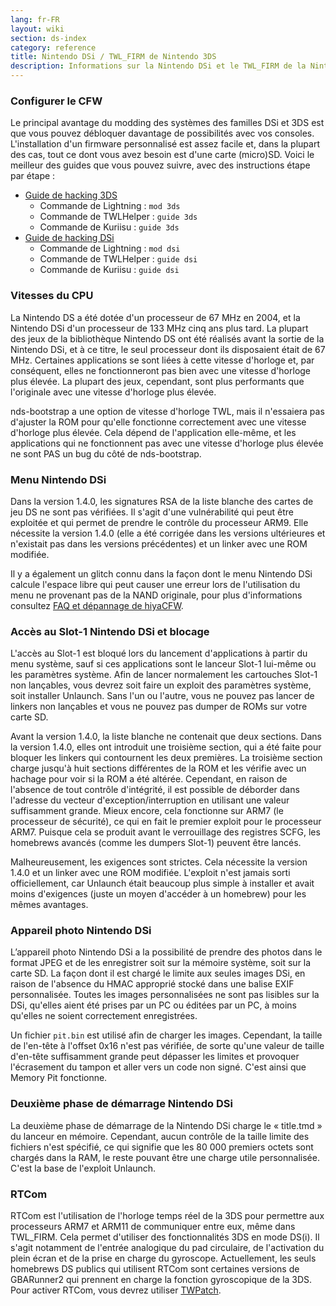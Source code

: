 ```yaml
---
lang: fr-FR
layout: wiki
section: ds-index
category: reference
title: Nintendo DSi / TWL_FIRM de Nintendo 3DS
description: Informations sur la Nintendo DSi et le TWL_FIRM de la Nintendo 3DS
---
```


### Configurer le CFW
Le principal avantage du modding des systèmes des familles DSi et 3DS est que vous pouvez débloquer davantage de possibilités avec vos consoles. L'installation d'un firmware personnalisé est assez facile et, dans la plupart des cas, tout ce dont vous avez besoin est d'une carte (micro)SD. Voici le meilleur des guides que vous pouvez suivre, avec des instructions étape par étape :

- [Guide de hacking 3DS](https://3ds.hacks.guide)
    - Commande de Lightning : `mod 3ds`
    - Commande de TWLHelper : `guide 3ds`
    - Commande de Kuriisu : `guide 3ds`
- [Guide de hacking DSi](https://dsi.cfw.guide)
    - Commande de Lightning : `mod dsi`
    - Commande de TWLHelper : `guide dsi`
    - Commande de Kuriisu : `guide dsi`

### Vitesses du CPU
La Nintendo DS a été dotée d'un processeur de 67 MHz en 2004, et la Nintendo DSi d'un processeur de 133 MHz cinq ans plus tard. La plupart des jeux de la bibliothèque Nintendo DS ont été réalisés avant la sortie de la Nintendo DSi, et à ce titre, le seul processeur dont ils disposaient était de 67 MHz. Certaines applications se sont liées à cette vitesse d'horloge et, par conséquent, elles ne fonctionneront pas bien avec une vitesse d'horloge plus élevée. La plupart des jeux, cependant, sont plus performants que l'originale avec une vitesse d'horloge plus élevée.

nds-bootstrap a une option de vitesse d'horloge TWL, mais il n'essaiera pas d'ajuster la ROM pour qu'elle fonctionne correctement avec une vitesse d'horloge plus élevée. Cela dépend de l'application elle-même, et les applications qui ne fonctionnent pas avec une vitesse d'horloge plus élevée ne sont PAS un bug du côté de nds-bootstrap.

### Menu Nintendo DSi
Dans la version 1.4.0, les signatures RSA de la liste blanche des cartes de jeu DS ne sont pas vérifiées. Il s'agit d'une vulnérabilité qui peut être exploitée et qui permet de prendre le contrôle du processeur ARM9. Elle nécessite la version 1.4.0 (elle a été corrigée dans les versions ultérieures et n'existait pas dans les versions précédentes) et un linker avec une ROM modifiée.

Il y a également un glitch connu dans la façon dont le menu Nintendo DSi calcule l'espace libre qui peut causer une erreur lors de l'utilisation du menu ne provenant pas de la NAND originale, pour plus d'informations consultez [FAQ et dépannage de hiyaCFW](../hiyacfw/faq#le-bug-de-lespace-libre).

### Accès au Slot-1 Nintendo DSi et blocage
L'accès au Slot-1 est bloqué lors du lancement d'applications à partir du menu système, sauf si ces applications sont le lanceur Slot-1 lui-même ou les paramètres système. Afin de lancer normalement les cartouches Slot-1 non lançables, vous devrez soit faire un exploit des paramètres système, soit installer Unlaunch. Sans l'un ou l'autre, vous ne pouvez pas lancer de linkers non lançables et vous ne pouvez pas dumper de ROMs sur votre carte SD.

Avant la version 1.4.0, la liste blanche ne contenait que deux sections. Dans la version 1.4.0, elles ont introduit une troisième section, qui a été faite pour bloquer les linkers qui contournent les deux premières. La troisième section charge jusqu'à huit sections différentes de la ROM et les vérifie avec un hachage pour voir si la ROM a été altérée. Cependant, en raison de l'absence de tout contrôle d'intégrité, il est possible de déborder dans l'adresse du vecteur d'exception/interruption en utilisant une valeur suffisamment grande. Mieux encore, cela fonctionne sur ARM7 (le processeur de sécurité), ce qui en fait le premier exploit pour le processeur ARM7. Puisque cela se produit avant le verrouillage des registres SCFG, les homebrews avancés (comme les dumpers Slot-1) peuvent être lancés.

Malheureusement, les exigences sont strictes. Cela nécessite la version 1.4.0 et un linker avec une ROM modifiée. L'exploit n'est jamais sorti officiellement, car Unlaunch était beaucoup plus simple à installer et avait moins d'exigences (juste un moyen d'accéder à un homebrew) pour les mêmes avantages.

### Appareil photo Nintendo DSi
L’appareil photo Nintendo DSi a la possibilité de prendre des photos dans le format JPEG et de les enregistrer soit sur la mémoire système, soit sur la carte SD. La façon dont il est chargé le limite aux seules images DSi, en raison de l'absence du HMAC approprié stocké dans une balise EXIF personnalisée. Toutes les images personnalisées ne sont pas lisibles sur la DSi, qu'elles aient été prises par un PC ou éditées par un PC, à moins qu'elles ne soient correctement enregistrées.

Un fichier `pit.bin` est utilisé afin de charger les images. Cependant, la taille de l'en-tête à l'offset 0x16 n'est pas vérifiée, de sorte qu'une valeur de taille d'en-tête suffisamment grande peut dépasser les limites et provoquer l'écrasement du tampon et aller vers un code non signé. C'est ainsi que Memory Pit fonctionne.

### Deuxième phase de démarrage Nintendo DSi
La deuxième phase de démarrage de la Nintendo DSi charge le « title.tmd » du lanceur en mémoire. Cependant, aucun contrôle de la taille limite des fichiers n'est spécifié, ce qui signifie que les 80 000 premiers octets sont chargés dans la RAM, le reste pouvant être une charge utile personnalisée. C'est la base de l'exploit Unlaunch.

### RTCom
RTCom est l'utilisation de l'horloge temps réel de la 3DS pour permettre aux processeurs ARM7 et ARM11 de communiquer entre eux, même dans TWL_FIRM. Cela permet d'utiliser des fonctionnalités 3DS en mode DS(i). Il s'agit notamment de l'entrée analogique du pad circulaire, de l'activation du plein écran et de la prise en charge du gyroscope. Actuellement, les seuls homebrews DS publics qui utilisent RTCom sont certaines versions de GBARunner2 qui prennent en charge la fonction gyroscopique de la 3DS. Pour activer RTCom, vous devrez utiliser [TWPatch](https://gbatemp.net/threads/542694/).
